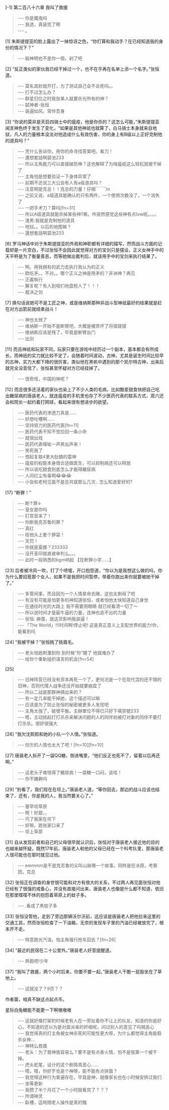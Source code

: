 
[-1] 第二百八十六章 我叫了救援
>--- 你是魔鬼吗<br>
>--- 我透，真装完了啊<br>
>--- 。<br>

[1] 朱斯提提亚的脸上露出了一抹惊讶之色，“你打算和我动手？在已经知道我的身份的情况下？”
>--- 殺神明也不差你一個，剁了吧<br>

[2] “反正类似的家伙我已经干掉过一个，也不在乎再在名单上添一个名字。”张恒道。
>--- 莫名其妙就开打，为了测试自己会不会死吗。。<br>
>--- 打不过怎么办？<br>
>--- 群星归位之时我张某人就要杀光所有的神？<br>
>--- 弑神者-张恒<br>
>--- 装逼如风，常伴吾身<br>

[3] “你说的莫非是天启四骑士中的瘟疫，他是你杀的？这怎么可能，”朱斯提提亚闻言神色终于发生了变化，“如果是其他神祇也就算了，白马骑士本身就来自地狱，凡人的力量根本没法对他造成什么有效伤害，你的身上有B级以上正好克制他的道具吗？”
>--- 凭什么告诉你，用你的命寻找答案吧。看刀！<br>
>--- 還想套話啊碧池233<br>
>--- 所以主角能力可以直接破防神？这也解释了为啥瘟疫这么轻松就被干掉了<br>
>--- 主角怕是想要验证一下身体异常了<br>
>--- 前期不还说三大公会有人有a级道具吗？<br>
>--- 注意啊是克总！！克总的力量！仔细￣ ￣)σ<br>
>--- 之前又说，a级道具能确认的只有两件，一个使用次数没了，一个消失了<br>
>--- 一把手术刀？算吗[fn=31]<br>
>--- 所以A级道具就能杀掉某些神?嘶，咋突然感觉这些神有点low呢。。。。<br>
>--- 渣男:我就是克制他的道具<br>
>--- 地狱。。以后的地图嘛？<br>
>--- 還想套話啊碧池233<br>

[6] 罗马神话中对于朱斯提提亚的外观和神职都有详细的描写，然而战斗方面的记载却是一片空白，不过张恒不会因此就觉得对方的宝剑只是摆设，正义女神手中的天平秤是为了衡量善恶，而等她做出裁判后，就该用手中的宝剑来执行结果了。
>--- 啊。用我拥有的武力去执行我认为的正义<br>
>--- 欧吃矛。。不对。。哪个正义之神是用矛的？非洲神？再见<br>
>--- 正義執行<br>
>--- 獬豸呢？有人到咱们地盘抢人了！！！<br>
>--- 裁决之剑<br>

[7] 换句话说她可不是工匠之神，或是维纳斯那种非战斗型神祇最好的结果就是赶在对方出箭前就结束战斗！
>--- 神也太弱了<br>
>--- 维纳斯一开始不是断臂吧，大概是被弄坏了将错就错<br>
>--- 维纳斯应该是残了，毕竟是断臂出门<br>
>--- 出剑<br>

[11] 而且神祇和玩家不同，玩家只要在游戏中经历过一个副本，基本都会有所成长，而神祇的实力就比较不定了，会随着时间波动，古神，尤其是诞生时间比较早的古神，实力大都下降的很厉害，类似他在黑帆中遇到的那个凯尔特古神，出来后就完全没音信了，张恒甚至怀疑对方已经挂掉了。
>--- 很奇怪，中国的神呢？<br>

[12] 而且很多还活着的家伙也染上了不少人类的毛病，比如酷爱甜食快把自己吃出糖尿病的唐装老人，就连瘟疫的手机里也存了不少医药代表的联系方式，周六还会和院长一起约着打网球，看起来很有想进步的欲望。
>--- 医药代表的渗透力真是……<br>
>--- 好想吐槽啊……<br>
>--- 坚持努力的医药代表[fn=11]<br>
>--- 医药代表不知不觉捡回一条小命<br>
>--- 就很出戏<br>
>--- 医药代表噗呲一声笑出声来！<br>
>--- 笑死我了<br>
>--- 想起复联4里大肚腩的雷神<br>
>--- 瘟疫的权能本身很合适做医生，可以抑制病还可以释放<br>
>--- 所以说吃甜食到底怎么才能得糖尿病<br>
>--- 人间红尘有毒啊😂😂😂<br>
>--- 小张和老柯见面不是总共就那么几次.. 怎么知道爱好的?<br>

[17] “断罪！”
>--- 断↑罪↓<br>
>--- 皇女是你吗<br>
>--- 钉宫音来了！<br>
>--- 你断我克苏鲁的罪？<br>
>--- 真红<br>
>--- 给他头上套个罪袋！<br>
>--- 天罚！<br>
>--- 你就是夏娜？233333<br>
>--- 没开圣印就直接审判么。。。<br>
>--- 此时一段熟悉的bgm响起
【在断罪小学……】<br>

[23] 后者被冷风一吹，打了个喷嚏，开口抱怨道，“你以为是我想这么做的吗，你为什么要招惹那个女人，如果不是我把时间暂停，带着你跑出来你就要被她干掉了。”
>--- 多管闲事，而且因为一个人情拿命去赌，这也太剩母了吧<br>
>--- 有没有可能是怕更多的神知道张恒，或者怕他太快知道自己身世<br>
>--- 在通往时光的大路上 我不需要用眼睛 就已经看清一切了～<br>
>--- 所以说时间才是最牛逼的力量，连神也逃不出的力量<br>
>--- 张恒: 麻蛋，就这货影响我装逼！<br>
>--- 「The World」!!!时间啊!停止吧!
这是真正意义上支配世界的能力!你，能看到吗<br>

[24] “我被干掉？”张恒挑了挑眉毛。
>--- 老头怕她刺激到你    到时候“你”醒了 他就难办了<br>
>--- 给你个重新组织语言的机会[fn=54]<br>

[25] 
>--- 旧神阵营已经没有资本再死一个了，更何况是一个在现代混的还不错的旧神，否则代理人战争还没开始就要崩盘了<br>
>--- 所以二战是那群神搞出来的？<br>
>--- 有一定几率能干掉她，这个描述可以嘛<br>
>--- 应该是为了防止张恒的秘密被更多人发现吧<br>
>--- 主角太強了，破壞平衡。主辦單位不得已只好下場禁號233<br>
>--- 嗯，主动挑起打打杀杀来解决问题的人的同伴劝被打对象的同伴不要打打杀杀。很好很强大<br>

[26] “我欠沈熙熙和她的小队一个人情。”张恒道。
>--- 你欠的人情也太大了吧！[fn=10][fn=10]<br>

[27] 唐装老人拆开了一袋QQ糖，倒进嘴里，“他们反正也死不了，留着以后再还啊。”
>--- 这老头子难怪得了糖尿病！一袋糖一口闷，该哈！<br>
>--- 你不嫌齁吗<br>

[29] “别看了，我们现在在坝上。”唐装老人道，“等你回去，那边的战斗应该也结束了，还有，你是我的人，我当然要关心了。”
>--- 塞罕坝草原<br>
>--- 啊！好甜，，<br>
>--- 巧了我家在坝下<br>
>--- 好嘛，跑张家口来了<br>
>--- 坝上草原<br>

[31] 自从发现前者和自己的父母很早就认识后，张恒对于唐装老人接近他的目的也越来越怀疑，既然17年前，唐装老人和他的父母已经在一个科考队里，那唐装老人很可能也在那时就见过他。
>--- emmmm是不是克苏鲁的尖叫山脉哪一个故事。同样是在冰原，考察团。克总<br>

[32] 张恒正在调查的身世很可能和对方有很大的关系，不过两人再见面张恒对他已经有了很强的戒备心，并没有直接问出来，唐装老人也像是什么都不知道，依旧在那里喋喋不休的抱怨着草原上的蚊子多。
>--- .看成了黑蚊子多<br>

[33] 张恒没管他，走到了旁边那辆沃尔沃前，这应该是唐装老人把他拉来这里的交通工具，然而张恒检查了一下油箱，无奈的发现车子里的汽油已经被放完了，根本开不走。
>--- 特意跑光汽油，怕主角强行抢车回去？[fn=26]<br>

[34] “最近的民宿在二十公里外。”唐装老人好意提醒道。
>--- 奔跑吧!少年<br>

[37] “我叫了救援，两个小时后来，你要不要一起。”唐装老人干脆一屁股坐在了草地上。
>--- 这就没了？9页？？

作者菌，咱真不缺这点起点币。

星际白兔糖能不能更一下啊嗷嗷嗷<br>
>--- 这就好像打架的时候老有人在一旁扯着你不让上的队友，知道的你是好心，不知道的还以为是对面派来的奸细呢，问过别人的意见了吗贼恶心<br>
>--- 我觉得真的打主角被女神杀死的可能性更大呀，为什么都觉得主角能稳杀女神…<br>
>--- 神特么救援<br>
>--- 老头：为了救神我容易么？要不是有点香火情，怕不是我第一个被干掉。<br>
>--- 虎头蛇尾，设计的这个剧情真恶心……<br>
>--- 喂，喂，你好歹也是个神呀，能不能有点排面？<br>
>--- 我觉得这种行为普遍存在，毕竟是神，就像家长也在小时候安排过我们<br>
>--- 坐等更新<br>
>--- 我攒了半个月花了一个小时就看完了？？？<br>
>--- 所谓神灵<br>
>--- 臥槽，這時間老人操作是真的騷<br>
